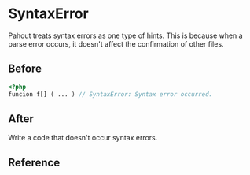# SyntaxError

Pahout treats syntax errors as one type of hints.
This is because when a parse error occurs, it doesn't affect the confirmation of other files.

## Before

```php
<?php
funcion f[] ( ... ) // SyntaxError: Syntax error occurred.
```

## After

Write a code that doesn't occur syntax errors.

## Reference
